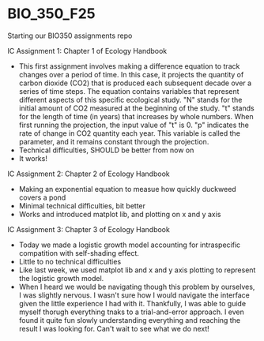 # BIO_350_F25

Starting our BIO350 assignments repo

IC Assignment 1: Chapter 1 of Ecology Handbook
- This first assignment involves making a difference equation to track changes over a period of time. In this case, it projects the quantity of carbon dioxide (CO2) that is produced each subsequent decade over a series of time steps. The equation contains variables that represent different aspects of this specific ecological study. "N" stands for the initial amount of CO2 measured at the beginning of the study. "t" stands for the length of time (in years) that increases by whole numbers. When first running the projection, the input value of "t" is 0. "p" indicates the rate of change in CO2 quantity each year. This variable is called the parameter, and it remains constant through the projection.
- Technical difficulties, SHOULD be better from now on
- It works!

IC Assignment 2: Chapter 2 of Ecology Handbook
- Making an exponential equation to measue how quickly duckweed covers a pond
- Minimal technical difficulties, bit better
- Works and introduced matplot lib, and plotting on x and y axis

IC Assignment 3: Chapter 3 of Ecology Handbook
- Today we made a logistic growth model accounting for intraspecific compatition with self-shading effect.
- Little to no technical difficulties
- Like last week, we used matplot lib and x and y axis plotting to represent the logistic growth model.
- When I heard we would be navigating though this problem by ourselves, I was slightly nervous. I wasn't sure how I would navigate the interface given the little experience I had with it. Thankfully, I was able to guide myself thorugh everything tnaks to a trial-and-error approach. I even found it quite fun slowly understanding everything and reaching the result I was looking for. Can't wait to see what we do next!